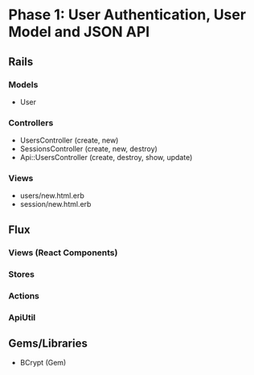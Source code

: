 # Phase 1: User Authentication, User Model and JSON API

## Rails
### Models
* User


### Controllers
* UsersController (create, new)
* SessionsController (create, new, destroy)
* Api::UsersController (create, destroy, show, update)

### Views
* users/new.html.erb
* session/new.html.erb

## Flux
### Views (React Components)

### Stores

### Actions

### ApiUtil

## Gems/Libraries
* BCrypt (Gem)
